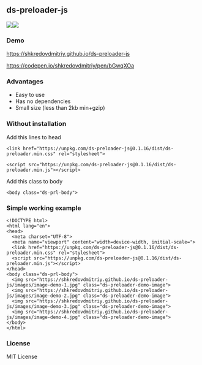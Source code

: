 ## ds-preloader-js
<img src="https://badgen.net/npm/v/ds-preloader-js"/><img src="https://badgen.net/npm/dw/ds-preloader-js"/></br>

### Demo
https://shkredovdmitriy.github.io/ds-preloader-js </br>

https://codepen.io/shkredovdmitriy/pen/bGwqXOa 

### Advantages
- Easy to use
- Has no dependencies </br>
- Small size (less than 2kb min+gzip)

### Without installation

Add this lines to head
```
<link href="https://unpkg.com/ds-preloader-js@0.1.16/dist/ds-preloader.min.css" rel="stylesheet">
```
```
<script src="https://unpkg.com/ds-preloader-js@0.1.16/dist/ds-preloader.min.js"></script>
```
Add this class to body
```
<body class="ds-prl-body">
```
### Simple working example
```
<!DOCTYPE html>
<html lang="en">
<head>
  <meta charset="UTF-8">
  <meta name="viewport" content="width=device-width, initial-scale=">
  <link href="https://unpkg.com/ds-preloader-js@0.1.16/dist/ds-preloader.min.css" rel="stylesheet">
  <script src="https://unpkg.com/ds-preloader-js@0.1.16/dist/ds-preloader.min.js"></script>
</head>
<body class="ds-prl-body">
  <img src="https://shkredovdmitriy.github.io/ds-preloader-js/images/image-demo-1.jpg" class="ds-preloader-demo-image">
  <img src="https://shkredovdmitriy.github.io/ds-preloader-js/images/image-demo-2.jpg" class="ds-preloader-demo-image">
  <img src="https://shkredovdmitriy.github.io/ds-preloader-js/images/image-demo-3.jpg" class="ds-preloader-demo-image">
  <img src="https://shkredovdmitriy.github.io/ds-preloader-js/images/image-demo-4.jpg" class="ds-preloader-demo-image">
</body>
</html>
```

### License
MIT License
